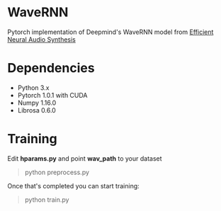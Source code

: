 # WaveRNN

Pytorch implementation of Deepmind's WaveRNN model from [Efficient Neural Audio Synthesis](https://arxiv.org/abs/1802.08435v1)

# Dependencies

* Python 3.x
* Pytorch 1.0.1 with CUDA
* Numpy 1.16.0
* Librosa 0.6.0

# Training

Edit **hparams.py** and point **wav_path** to your dataset 

> python preprocess.py

Once that's completed you can start training:

> python train.py



